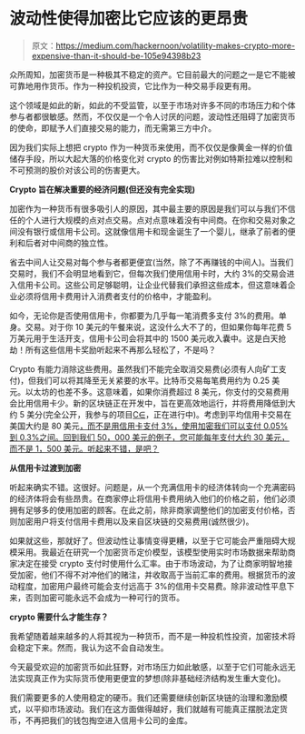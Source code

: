 # 波动性使得加密比它应该的更昂贵

> 原文：<https://medium.com/hackernoon/volatility-makes-crypto-more-expensive-than-it-should-be-105e94398b23>

众所周知，加密货币是一种极其不稳定的资产。它目前最大的问题之一是它不能被可靠地用作货币。作为一种投机投资，它比作为一种交易手段更有用。

这个领域是如此的新，如此的不受监管，以至于市场对许多不同的市场压力和个体参与者都很敏感。然而，不仅仅是一个令人讨厌的问题，波动性还阻碍了加密货币的使命，即赋予人们直接交易的能力，而无需第三方中介。

因为我们实际上想把 crypto 作为一种货币来使用，而不仅仅是像黄金一样的价值储存手段，所以大起大落的价格变化对 crypto 的伤害比对例如特斯拉难以控制和不可预测的股价对该公司的伤害更大。

**Crypto 旨在解决重要的经济问题(但还没有完全实现)**

加密作为一种货币有很多吸引人的原因，其中最主要的原因是我们可以与我们不信任的个人进行大规模的点对点交易。点对点意味着没有中间商。在你和交易对象之间没有银行或信用卡公司。这就像信用卡和现金诞生了一个婴儿，继承了前者的便利和后者对中间商的独立性。

省去中间人让交易对每个参与者都更便宜(当然，除了不再赚钱的中间人)。当我们交易时，我们不会明显地看到它，但每次我们使用信用卡时，大约 3%的交易会进入信用卡公司。这些公司足够聪明，让企业代替我们承担这些成本，但这意味着企业必须将信用卡费用计入消费者支付的价格中，才能盈利。

如今，无论你是否使用信用卡，你都要为几乎每一笔消费多支付 3%的费用。单身。交易。对于你 10 美元的午餐来说，这没什么大不了的，但如果你每年花费 5 万美元用于生活开支，信用卡公司会将其中的 1500 美元收入囊中。这是白天抢劫！所有这些信用卡奖励听起来不再那么轻松了，不是吗？

Crypto 有能力消除这些费用。虽然我们不能完全取消交易费(必须有人向矿工支付)，但我们可以将其降至无关紧要的水平。比特币交易每笔费用约为 0.25 美元。以太坊的也差不多。这意味着，如果你消费超过 8 美元，你支付的交易费用会比用信用卡少。新的区块链正在开发中，旨在更高效地运行，并将费用降低到大约 5 美分(完全公开，我参与的项目[C∈](https://cdelta.io/)，正在进行中)。考虑到平均信用卡交易在美国大约是 80 美元[，而不是用信用卡支付 3%，使用加密我们可以支付 0.05%到 0.3%之间。回到我们 50，000 美元的例子，您可能每年支付大约 30 美元，而不是 1，500 美元。听起来不错，是吧？](https://www.statista.com/statistics/304929/us-online-shopping-order-value/)

**从信用卡过渡到加密**

听起来确实不错。这很好。问题是，从一个充满信用卡的经济体转向一个充满密码的经济体将会有些昂贵。在商家停止将信用卡费用纳入他们的价格之前，他们必须拥有足够多的使用加密的顾客。在此之前，除非商家调整他们的加密支付价格，否则加密用户将支付信用卡费用以及来自区块链的交易费用(诚然很少)。

如果就这些，那就好了。但波动性让事情变得更糟，以至于它可能会严重阻碍大规模采用。我最近在研究一个加密货币定价模型，该模型使用实时市场数据来帮助商家决定在接受 crypto 支付时使用什么汇率。由于市场波动，为了让商家明智地接受加密，他们不得不对冲他们的赌注，并收取高于当前汇率的费用。根据货币的波动程度，加密用户最终可能会支付远高于 3%的信用卡交易费。除非波动性平息下来，否则加密可能永远不会成为一种可行的货币。

**crypto 需要什么才能生存？**

我希望随着越来越多的人将其视为一种货币，而不是一种投机性投资，加密技术将会稳定下来。然而，我认为这不会自动发生。

今天最受欢迎的加密货币如此狂野，对市场压力如此敏感，以至于它们可能永远无法实现真正作为实际货币使用更便宜的梦想(除非基础经济结构发生重大变化)。

我们需要更多的人使用稳定的硬币。我们还需要继续创新区块链的治理和激励模式，以平抑市场波动。我们在这方面做得越好，我们就越有可能真正摆脱法定货币，不再把我们的钱包掏空进入信用卡公司的金库。